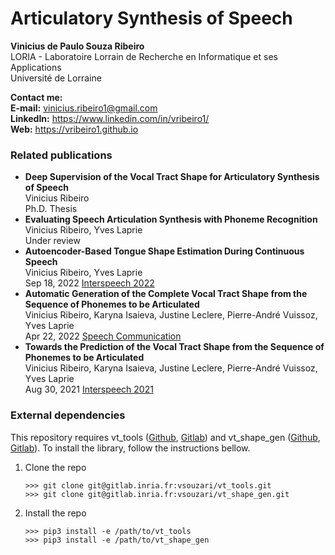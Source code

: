 # Articulatory Synthesis of Speech

<b>Vinicius de Paulo Souza Ribeiro</b><br>
LORIA - Laboratoire Lorrain de Recherche en Informatique et ses Applications<br>
Université de Lorraine

<b>Contact me:</b><br>
<b>E-mail:</b> vinicius.ribeiro1@gmail.com<br>
<b>LinkedIn:</b> https://www.linkedin.com/in/vribeiro1/<br>
<b>Web:</b> https://vribeiro1.github.io<br>

### Related publications

<ul>

<li>
<b>Deep Supervision of the Vocal Tract Shape for Articulatory Synthesis of Speech</b><br>
Vinicius Ribeiro<br>
Ph.D. Thesis
</li>

<li>
<b>Evaluating Speech Articulation Synthesis with Phoneme Recognition</b><br>
Vinicius Ribeiro, Yves Laprie<br>
Under review
</li>

<li>
<b>Autoencoder-Based Tongue Shape Estimation During Continuous Speech</b><br>
Vinicius Ribeiro, Yves Laprie<br>
Sep 18, 2022 <a href="https://www.isca-speech.org/archive/interspeech_2022/ribeiro22_interspeech.html">Interspeech 2022</a>
</li>

<li>
<b>Automatic Generation of the Complete Vocal Tract Shape from the Sequence of Phonemes to be Articulated</b><br>
Vinicius Ribeiro, Karyna Isaieva, Justine Leclere, Pierre-André Vuissoz, Yves Laprie<br>
Apr 22, 2022 <a href="https://www.sciencedirect.com/science/article/pii/S0167639322000607">Speech Communication</a>
</li>

<li>
<b>Towards the Prediction of the Vocal Tract Shape from the Sequence of Phonemes to be Articulated</b><br>
Vinicius Ribeiro, Karyna Isaieva, Justine Leclere, Pierre-André Vuissoz, Yves Laprie<br>
Aug 30, 2021 <a href="https://www.isca-speech.org/archive/interspeech_2021/ribeiro21b_interspeech.html">Interspeech 2021</a>
</li>

</ul>

### External dependencies

This repository requires vt_tools (<a href="https://github.com/vribeiro1/vt_tools">Github</a>, <a href="https://gitlab.inria.fr/vsouzari/vt_tools">Gitlab</a>) and vt_shape_gen (<a href="https://github.com/vribeiro1/vt_shape_gen">Github</a>, <a href="https://gitlab.inria.fr/vsouzari/vt_shape_gen">Gitlab</a>). To install the library, follow the instructions bellow.

<ol>

<li>Clone the repo</li>

```
>>> git clone git@gitlab.inria.fr:vsouzari/vt_tools.git
>>> git clone git@gitlab.inria.fr:vsouzari/vt_shape_gen.git
```

<li>Install the repo</li>

```
>>> pip3 install -e /path/to/vt_tools
>>> pip3 install -e /path/to/vt_shape_gen
```

</ol>
